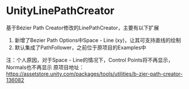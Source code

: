 # UnityLinePathCreator
基于Bézier Path Creator修改的LinePathCreator，主要有以下扩展
1. 新增了Bezier Path Options中Space - Line (xy)，让其可支持直线的绘制
2. 默认集成了PathFollower，之前位于原项目的Examples中

注：个人原因，对于Space - Line的情况下，Control Points将不再显示，Normals也不再显示
原项目地址：https://assetstore.unity.com/packages/tools/utilities/b-zier-path-creator-136082
